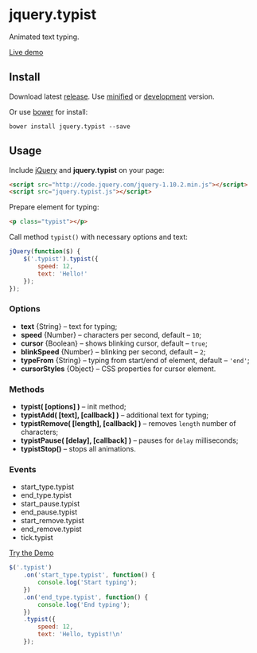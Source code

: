 jquery.typist
=============

Animated text typing.

[Live demo](http://albburtsev.github.io/jquery.typist/)

## Install

Download latest [release](https://github.com/albburtsev/jquery.typist/releases).
Use [minified](https://github.com/albburtsev/jquery.typist/blob/master/jquery.typist.min.js)
or [development](https://github.com/albburtsev/jquery.typist/blob/master/jquery.typist.js) version.

Or use [bower](http://bower.io/) for install:

```
bower install jquery.typist --save
```

## Usage

Include [jQuery](http://jquery.com) and __jquery.typist__ on your page:

```html
<script src="http://code.jquery.com/jquery-1.10.2.min.js"></script>
<script src="jquery.typist.js"></script>
```

Prepare element for typing:

```html
<p class="typist"></p>
```

Call method ```typist()``` with necessary options and text:

```js
jQuery(function($) {
	$('.typist').typist({
		speed: 12,
		text: 'Hello!'
	});
});

```

### Options

 * __text__ {String} – text for typing;
 * __speed__ {Number} – characters per second, default – ```10```;
 * __cursor__ {Boolean} – shows blinking cursor, default – ```true```;
 * __blinkSpeed__ {Number} – blinking per second, default – ```2```;
 * __typeFrom__ {String} – typing from start/end of element, default – ```'end'```;
 * __cursorStyles__ {Object} – CSS properties for cursor element.

### Methods

 * __typist( [options] )__ – init method;
 * __typistAdd( [text], [callback] )__ – additional text for typing;
 * __typistRemove( [length], [callback] )__ – removes ```length``` number of characters;
 * __typistPause( [delay], [callback] )__ – pauses for ```delay``` milliseconds;
 * __typistStop()__ – stops all animations.

### Events

 * start_type.typist
 * end_type.typist
 * start_pause.typist
 * end_pause.typist
 * start_remove.typist
 * end_remove.typist
 * tick.typist

[Try the Demo](http://albburtsev.github.io/jquery.typist/src/html/dialog.html)

```js
$('.typist')
	.on('start_type.typist', function() {
		console.log('Start typing');
	})
	.on('end_type.typist', function() {
		console.log('End typing');
	})
	.typist({ 
		speed: 12,
		text: 'Hello, typist!\n'
	});
```
